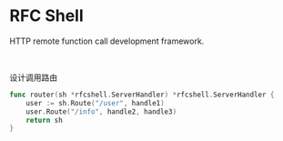 # RFC Shell
HTTP remote function call development framework.

<br>

设计调用路由

```go
func router(sh *rfcshell.ServerHandler) *rfcshell.ServerHandler {
    user := sh.Route("/user", handle1)
    user.Route("/info", handle2, handle3)
    return sh
}
```
